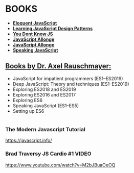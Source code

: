 # BOOKS

- **[Eloquent JavaScript](https://eloquentjavascript.net/)**
- **[Learning JavaScript Design Patterns](https://addyosmani.com/resources/essentialjsdesignpatterns/book/)**
- **[You Dont Know JS](https://github.com/getify/You-Dont-Know-JS)**
- **[JavaScript Allonge](https://leanpub.com/javascriptallongesix/read)**
- **[JavaScript Allonge](https://leanpub.com/javascriptallongesix/read)**
- **[Speaking JavaScript](http://speakingjs.com/es5/index.html)**

## [Books by Dr. Axel Rauschmayer:](https://exploringjs.com/)

- JavaScript for impatient programmers (ES1–ES2019)
- Deep JavaScript: Theory and techniques (ES1–ES2019)
- Exploring ES2018 and ES2019
- Exploring ES2016 and ES2017
- Exploring ES6
- Speaking JavaScript (ES1–ES5)
- Setting up ES6

#
### The Modern Javascript Tutorial

https://javascript.info/

### Brad Traversy JS Cardio #1 VIDEO

https://www.youtube.com/watch?v=M2bJBuaOeOQ
